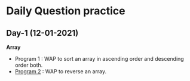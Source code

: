# Daily Question practice

## Day-1 (12-01-2021)

**Array**</br>

* Program 1 : WAP to sort an array in ascending order and descending order both.
* [Program 2](https://github.com/akshatprogrammer/Daily-Coding-Problems/blob/main/day1_2.cpp) : WAP to reverse an array. 
